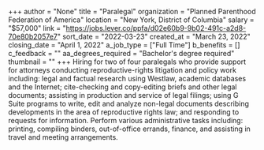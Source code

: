 +++
author = "None"
title = "Paralegal"
organization = "Planned Parenthood Federation of America"
location = "New York, District of Columbia"
salary = "$57,000"
link = "https://jobs.lever.co/ppfa/d02e60b9-9b02-491c-a2d8-70e80b2057e7"
sort_date = "2022-03-23"
created_at = "March 23, 2022"
closing_date = "April 1, 2022"
a_job_type = ["Full Time"]
b_benefits = []
c_feedback = ""
aa_degrees_required = "Bachelor's degree required"
thumbnail = ""
+++
Hiring for two of four paralegals who provide support for attorneys conducting reproductive-rights litigation and policy work including: legal and factual research using Westlaw, academic databases and the Internet; cite-checking and copy-editing briefs and other legal documents; assisting in production and service of legal filings; using G Suite programs to write, edit and analyze non-legal documents describing developments in the area of reproductive rights law; and responding to requests for information. Perform various administrative tasks including: printing, compiling binders, out-of-office errands, finance, and assisting in travel and meeting arrangements.
